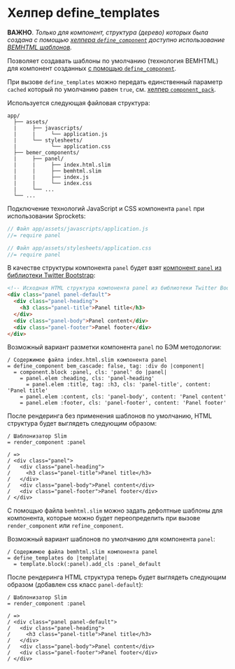 # Хелпер define_templates

**ВАЖНО**. *Только для компонент, структура (дерево) которых была создана с помощью [хелпера `define_component`](Хелпер-define_component.md) доступно использование [BEMHTML шаблонов](Шаблоны.md).*

Позволяет создавать шаблоны по умолчанию (технология BEMHTML) для компонент созданных [с помощью `define_component`](Хелпер-define_component.md).

При вызове `define_templates` можно передать единственный параметр `cached` который по умолчанию равен `true`, см. [хелпер `component_pack`](Хелпер-component_pack.md).

Используется следующая файловая структура:
```
app/
  ├── assets/
  |     ├── javascripts/
  |     |     └── application.js
  |     └── stylesheets/
  |           └── application.css
  ├── bemer_components/
  |     ├── panel/
  |     |     ├── index.html.slim
  |     |     ├── bemhtml.slim
  |     |     ├── index.js
  |     |     └── index.css
  |     └── ...
  └── ...
```
Подключение технологий JavaScript и CSS компонента `panel` при использовании Sprockets:

```js
// Файл app/assets/javascripts/application.js
//= require panel
```

```scss
// Файл app/assets/stylesheets/application.css
//= require panel
```
В качестве структуры компонента `panel` будет взят [компонент `panel` из библиотеки Twitter Bootstrap](https://getbootstrap.com/docs/3.3/components/#panels):

```html
<!-- Исходная HTML структура компонента panel из библиотеки Twitter Bootstrap -->
<div class="panel panel-default">
  <div class="panel-heading">
    <h3 class="panel-title">Panel title</h3>
  </div>
  <div class="panel-body">Panel content</div>
  <div class="panel-footer">Panel footer</div>
</div>
```
Возможный вариант разметки компонента `panel` по БЭМ методологии:
```slim
/ Содержимое файла index.html.slim компонента panel
= define_component bem_cascade: false, tag: :div do |component|
  = component.block :panel, cls: 'panel' do |panel|
    = panel.elem :heading, cls: 'panel-heading'
      = panel.elem :title, tag: :h3, cls: 'panel-title', content: 'Panel title'
    = panel.elem :content, cls: 'panel-body', content: 'Panel content'
    = panel.elem :footer, cls: 'panel-footer', content: 'Panel footer'
```

После рендеринга без применения шаблонов по умолчанию, HTML структура будет выглядеть следующим образом:
```slim
/ Шаблонизатор Slim
= render_component :panel

/ =>
/ <div class="panel">
/   <div class="panel-heading">
/     <h3 class="panel-title">Panel title</h3>
/   </div>
/   <div class="panel-body">Panel content</div>
/   <div class="panel-footer">Panel footer</div>
/ </div>
```
С помощью файла `bemhtml.slim` можно задать дефолтные шаблоны для компонента, которые можно будет переопределить при вызове `render_component` или `refine_component`.

Возможный вариант шаблонов по умолчанию для компонента `panel`:
```slim
/ Содержимое файла bemhtml.slim компонента panel
= define_templates do |template|
  = template.block(:panel).add_cls :panel_default
```

После рендеринга HTML структура теперь будет выглядеть следующим образом (добавлен css класс `panel-default`):
```slim
/ Шаблонизатор Slim
= render_component :panel

/ =>
/ <div class="panel panel-default">
/   <div class="panel-heading">
/     <h3 class="panel-title">Panel title</h3>
/   </div>
/   <div class="panel-body">Panel content</div>
/   <div class="panel-footer">Panel footer</div>
/ </div>
```
